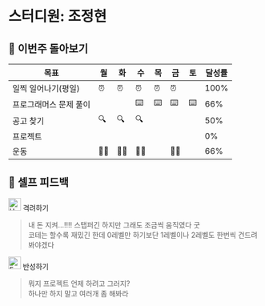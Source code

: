 # 스터디원: 조정현

## 🚀 이번주 돌아보기

| 목표                   | 월  | 화  | 수  | 목  | 금  | 토  | 달성률 |
| ---------------------- | --- | --- | --- | --- | --- | --- | ------ |
| 일찍 일어나기(평일)    | ⏰  | ⏰  | ⏰  | ⏰  | ⏰  |     | 100%   |
| 프로그래머스 문제 풀이 |     |     | ⌨️  | ⌨️  | ⌨️  | ⌨️  | 66%    |
| 공고 찾기              | 🔍  | 🔍  | 🔍  |     |     |     | 50%    |
| 프로젝트               |     |     |     |     |     |     | 0%     |
| 운동                   | 🏃‍♀️  | 🏃‍♀️  | 🏃‍♀️  |     | 🏃‍♀️  |     | 66%    |

## 🎉 셀프 피드백

<img src="https://raw.githubusercontent.com/Tarikul-Islam-Anik/Animated-Fluent-Emojis/master/Emojis/Smilies/Hugging%20Face.png" alt="Hugging Face" width="25" height="25"> 격려하기</img>

> 내 돈 지켜...!!!! 스탭퍼긴 하지만 그래도 조금씩 움직였다 굿<br>
> 코테는 할수록 재밌긴 한데 0레벨만 하기보단 1레벨이나 2레벨도 한번씩 건드려봐야겠다

<img src="https://raw.githubusercontent.com/Tarikul-Islam-Anik/Animated-Fluent-Emojis/master/Emojis/Smilies/Face%20with%20Monocle.png" alt="Face with Monocle" width="25" height="25"> 반성하기</img>

> 뭐지 프로젝트 언제 하려고 그러지?<br>
> 하나만 하지 말고 여러개 좀 해봐라
